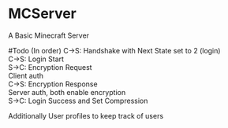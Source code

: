 # MCServer
A Basic Minecraft Server

#Todo (In order)
C→S: Handshake with Next State set to 2 (login)</br>
C→S: Login Start</br>
S→C: Encryption Request</br>
Client auth</br>
C→S: Encryption Response</br>
Server auth, both enable encryption</br>
S→C: Login Success and Set Compression</br>

Additionally User profiles to keep track of users
